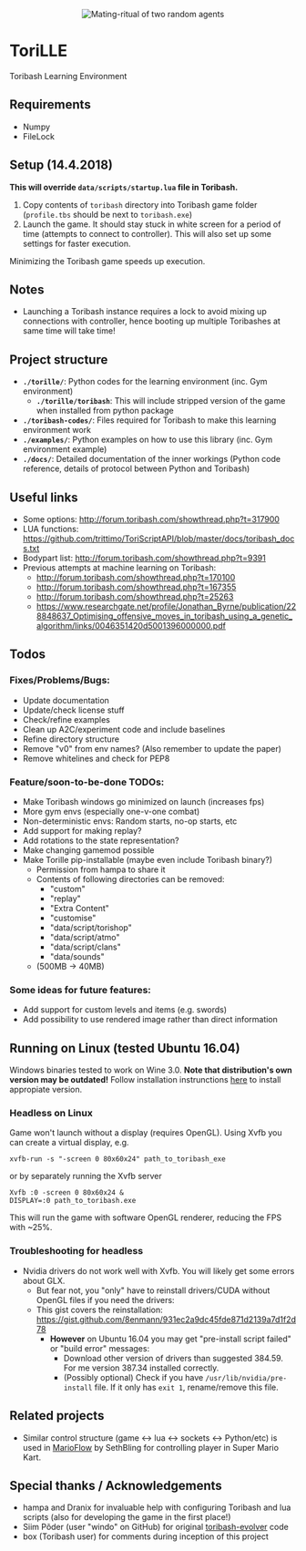 <p align="center">
  <img alt="Mating-ritual of two random agents" src="https://github.com/Miffyli/ToriLLE/raw/master/images/toribash.gif">
</p>

# ToriLLE
Toribash Learning Environment

## Requirements
* Numpy
* FileLock

## Setup (14.4.2018)
**This will override `data/scripts/startup.lua` file in Toribash.**
1. Copy contents of `toribash` directory into Toribash game folder (`profile.tbs` should be next to `toribash.exe`)
2. Launch the game. It should stay stuck in white screen for a period of time (attempts to connect to controller).
   This will also set up some settings for faster execution.

Minimizing the Toribash game speeds up execution. 

## Notes
- Launching a Toribash instance requires a lock to avoid mixing up connections with controller,
hence booting up multiple Toribashes at same time will take time!

## Project structure
- **`./torille/`**: Python codes for the learning environment (inc. Gym environment)
  - **`./torille/toribash`**: This will include stripped version of the game when installed from python package
- **`./toribash-codes/`**: Files required for Toribash to make this learning environment work 
- **`./examples/`**: Python examples on how to use this library (inc. Gym environment example)
- **`./docs/`**: Detailed documentation of the inner workings (Python code reference, details of protocol between Python and Toribash)

## Useful links

* Some options: http://forum.toribash.com/showthread.php?t=317900
* LUA functions: https://github.com/trittimo/ToriScriptAPI/blob/master/docs/toribash_docs.txt
* Bodypart list: http://forum.toribash.com/showthread.php?t=9391
* Previous attempts at machine learning on Toribash: 
  * http://forum.toribash.com/showthread.php?t=170100
  * http://forum.toribash.com/showthread.php?t=167355
  * http://forum.toribash.com/showthread.php?t=25263
  * https://www.researchgate.net/profile/Jonathan_Byrne/publication/228848637_Optimising_offensive_moves_in_toribash_using_a_genetic_algorithm/links/0046351420d5001396000000.pdf

## Todos
### Fixes/Problems/Bugs:

- Update documentation
- Update/check license stuff
- Check/refine examples
- Clean up A2C/experiment code and include baselines 
- Refine directory structure
- Remove "v0" from env names? (Also remember to update the paper)
- Remove whitelines and check for PEP8


### Feature/soon-to-be-done TODOs:

- Make Toribash windows go minimized on launch (increases fps)
- More gym envs (especially one-v-one combat)
- Non-deterministic envs: Random starts, no-op starts, etc
- Add support for making replay?
- Add rotations to the state representation?
- Make changing gamemod possible
- Make Torille pip-installable (maybe even include Toribash binary?)
    - Permission from hampa to share it
    - Contents of following directories can be removed:
        - "custom"
        - "replay"
        - "Extra Content"
        - "customise"
        - "data/script/torishop"
        - "data/script/atmo"
        - "data/script/clans"
        - "data/sounds"
    - (500MB -> 40MB)

### Some ideas for future features:
- Add support for custom levels and items (e.g. swords)
- Add possibility to use rendered image rather than direct information

## Running on Linux (tested Ubuntu 16.04)
Windows binaries tested to work on Wine 3.0. **Note that distribution's own version may be outdated!**
Follow installation instrunctions [here](https://wiki.winehq.org/Download) to install appropiate version.

### Headless on Linux
Game won't launch without a display (requires OpenGL).
Using Xvfb you can create a virtual display, e.g.

`xvfb-run -s "-screen 0 80x60x24" path_to_toribash_exe`

or by separately running the Xvfb server

```
Xvfb :0 -screen 0 80x60x24 &
DISPLAY=:0 path_to_toribash.exe
```

This will run the game with software OpenGL renderer, reducing the FPS with ~25%.

### Troubleshooting for headless
- Nvidia drivers do not work well with Xvfb. You will likely get some errors about GLX.
    - But fear not, you "only" have to reinstall drivers/CUDA without OpenGL files if you need the drivers:
    - This gist covers the reinstallation: https://gist.github.com/8enmann/931ec2a9dc45fde871d2139a7d1f2d78
        - **However** on Ubuntu 16.04 you may get "pre-install script failed" or "build error" messages:
            - Download other version of drivers than suggested 384.59. For me version 387.34 installed correctly.
            - (Possibly optional) Check if you have `/usr/lib/nvidia/pre-install` file. If it only has `exit 1`, rename/remove this file.

## Related projects

- Similar control structure (game <-> lua <-> sockets <-> Python/etc) is used in [MarioFlow](https://docs.google.com/document/d/1p4ZOtziLmhf0jPbZTTaFxSKdYqE91dYcTNqTVdd6es4) by SethBling for controlling player in Super Mario Kart.

## Special thanks / Acknowledgements
- hampa and Dranix for invaluable help with configuring Toribash and lua scripts (also for developing the game in the first place!)
- Siim Põder (user "windo" on GitHub) for original [toribash-evolver](https://github.com/windo/toribash-evolver) code
- box (Toribash user) for comments during inception of this project
